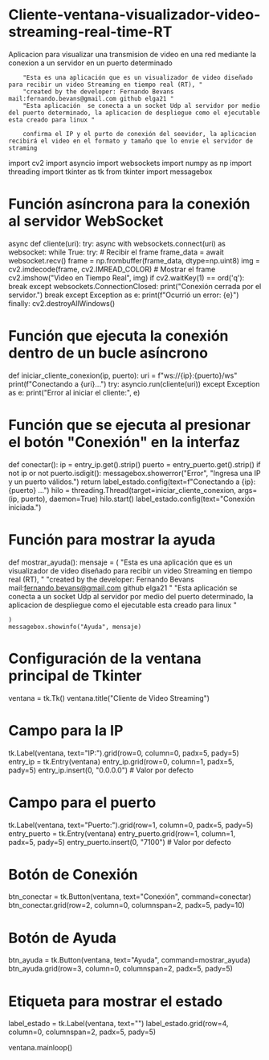 # Cliente-ventana-visualizador-video-streaming-real-time-RT
Aplicacion para visualizar una transmision de video en una red mediante la conexion a un servidor en un puerto determinado

        "Esta es una aplicación que es un visualizador de video diseñado para recibir un video Streaming en tiempo real (RT), "
        "created by the developer: Fernando Bevans mail:fernando.bevans@gmail.com github elga21 " 
        "Esta aplicación  se conecta a un socket Udp al servidor por medio del puerto determinado, la aplicacion de despliegue como el ejecutable esta creado para linux "

        confirma el IP y el purto de conexión del seevidor, la aplicacion recibirá el video en el formato y tamaño que lo envie el servidor de straming

        
import cv2
import asyncio
import websockets
import numpy as np
import threading
import tkinter as tk
from tkinter import messagebox

# Función asíncrona para la conexión al servidor WebSocket
async def cliente(uri):
    try:
        async with websockets.connect(uri) as websocket:
            while True:
                try:
                    # Recibir el frame
                    frame_data = await websocket.recv()
                    frame = np.frombuffer(frame_data, dtype=np.uint8)
                    img = cv2.imdecode(frame, cv2.IMREAD_COLOR)
                    # Mostrar el frame
                    cv2.imshow("Video en Tiempo Real", img)
                    if cv2.waitKey(1) == ord('q'):
                        break
                except websockets.ConnectionClosed:
                    print("Conexión cerrada por el servidor.")
                    break
    except Exception as e:
        print(f"Ocurrió un error: {e}")
    finally:
        cv2.destroyAllWindows()

# Función que ejecuta la conexión dentro de un bucle asíncrono
def iniciar_cliente_conexion(ip, puerto):
    uri = f"ws://{ip}:{puerto}/ws"
    print(f"Conectando a {uri}...")
    try:
        asyncio.run(cliente(uri))
    except Exception as e:
        print("Error al iniciar el cliente:", e)

# Función que se ejecuta al presionar el botón "Conexión" en la interfaz
def conectar():
    ip = entry_ip.get().strip()
    puerto = entry_puerto.get().strip()
    if not ip or not puerto.isdigit():
        messagebox.showerror("Error", "Ingresa una IP y un puerto válidos.")
        return
    label_estado.config(text=f"Conectando a {ip}:{puerto} ...")
    hilo = threading.Thread(target=iniciar_cliente_conexion, args=(ip, puerto), daemon=True)
    hilo.start()
    label_estado.config(text="Conexión iniciada.")

# Función para mostrar la ayuda
def mostrar_ayuda():
    mensaje = (
        "Esta es una aplicación que es un visualizador de video diseñado para recibir un video Streaming en tiempo real (RT), "
        "created by the developer: Fernando Bevans mail:fernando.bevans@gmail.com github elga21 " 
        "Esta aplicación  se conecta a un socket Udp al servidor por medio del puerto determinado, la aplicacion de despliegue como el ejecutable esta creado para linux "

    )
    messagebox.showinfo("Ayuda", mensaje)

# Configuración de la ventana principal de Tkinter
ventana = tk.Tk()
ventana.title("Cliente de Video Streaming")

# Campo para la IP
tk.Label(ventana, text="IP:").grid(row=0, column=0, padx=5, pady=5)
entry_ip = tk.Entry(ventana)
entry_ip.grid(row=0, column=1, padx=5, pady=5)
entry_ip.insert(0, "0.0.0.0")  # Valor por defecto

# Campo para el puerto
tk.Label(ventana, text="Puerto:").grid(row=1, column=0, padx=5, pady=5)
entry_puerto = tk.Entry(ventana)
entry_puerto.grid(row=1, column=1, padx=5, pady=5)
entry_puerto.insert(0, "7100")  # Valor por defecto

# Botón de Conexión
btn_conectar = tk.Button(ventana, text="Conexión", command=conectar)
btn_conectar.grid(row=2, column=0, columnspan=2, padx=5, pady=10)

# Botón de Ayuda
btn_ayuda = tk.Button(ventana, text="Ayuda", command=mostrar_ayuda)
btn_ayuda.grid(row=3, column=0, columnspan=2, padx=5, pady=5)

# Etiqueta para mostrar el estado
label_estado = tk.Label(ventana, text="")
label_estado.grid(row=4, column=0, columnspan=2, padx=5, pady=5)

ventana.mainloop()
